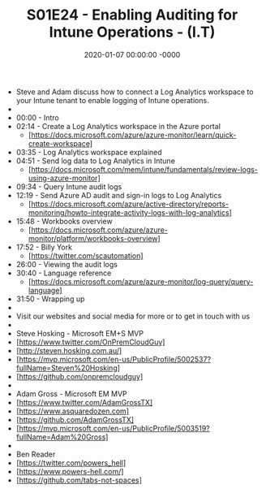 ﻿---
layout: post
title: "S01E24 - Enabling Auditing for Intune Operations - (I.T)"
date: 2020-01-07 00:00:00 -0000
categories:
---

 * Steve and Adam discuss how to connect a Log Analytics workspace to your Intune tenant to enable logging of Intune operations.
 * 
 * 00:00 - Intro
 * 02:14 - Create a Log Analytics workspace in the Azure portal
   -  [https://docs.microsoft.com/azure/azure-monitor/learn/quick-create-workspace]
 * 03:35 - Log Analytics workspace explained 
 * 04:51 - Send log data to Log Analytics in Intune
   - [https://docs.microsoft.com/mem/intune/fundamentals/review-logs-using-azure-monitor]
 * 09:34 - Query Intune audit logs
 * 12:19 - Send Azure AD audit and sign-in logs to Log Analytics
   - [https://docs.microsoft.com/azure/active-directory/reports-monitoring/howto-integrate-activity-logs-with-log-analytics]
 * 15:48 - Workbooks overview
   - [https://docs.microsoft.com/azure/azure-monitor/platform/workbooks-overview]
 * 17:52 - Billy York
   - [https://twitter.com/scautomation]
 * 26:00 - Viewing the audit logs
 * 30:40 - Language reference
   -  [https://docs.microsoft.com/azure/azure-monitor/log-query/query-language]
 * 31:50 - Wrapping up
 * 
 * Visit our websites and social media for more or to get in touch with us
 * 
 * Steve Hosking - Microsoft EM+S MVP
 * [https://www.twitter.com/OnPremCloudGuy]
 * [http://steven.hosking.com.au/]
 * [https://mvp.microsoft.com/en-us/PublicProfile/5002537?fullName=Steven%20Hosking]
 * [https://github.com/onpremcloudguy]
 * 
 * Adam Gross - Microsoft EM MVP
 * [https://www.twitter.com/AdamGrossTX]
 * [https://www.asquaredozen.com]
 * [https://github.com/AdamGrossTX]
 * [https://mvp.microsoft.com/en-us/PublicProfile/5003519?fullName=Adam%20Gross]
 * 
 * Ben Reader
 * [https://twitter.com/powers_hell]
 * [https://www.powers-hell.com/]
 * [https://github.com/tabs-not-spaces]
